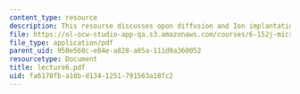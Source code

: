 ```yaml
---
content_type: resource
description: This resourse discusses opon diffusion and Ion implantation.
file: https://ol-ocw-studio-app-qa.s3.amazonaws.com/courses/6-152j-micro-nano-processing-technology-fall-2005/fa6170fba10bd1341251791563a18fc2_lecture6.pdf
file_type: application/pdf
parent_uid: 950e560c-e84e-a828-a85a-111d9a360052
resourcetype: Document
title: lecture6.pdf
uid: fa6170fb-a10b-d134-1251-791563a18fc2
---
```

